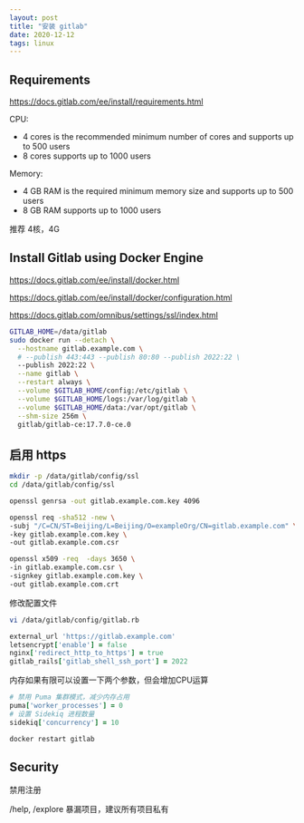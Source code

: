 ```yaml
---
layout: post
title: "安装 gitlab"
date: 2020-12-12
tags: linux
---
```


## Requirements

<https://docs.gitlab.com/ee/install/requirements.html>

CPU:

- 4 cores is the recommended minimum number of cores and supports up to 500 users
- 8 cores supports up to 1000 users

Memory:

- 4 GB RAM is the required minimum memory size and supports up to 500 users
- 8 GB RAM supports up to 1000 users

推荐 4核，4G


## Install Gitlab using Docker Engine

<https://docs.gitlab.com/ee/install/docker.html>

<https://docs.gitlab.com/ee/install/docker/configuration.html>

<https://docs.gitlab.com/omnibus/settings/ssl/index.html>

```bash
GITLAB_HOME=/data/gitlab
sudo docker run --detach \
  --hostname gitlab.example.com \
  # --publish 443:443 --publish 80:80 --publish 2022:22 \
  --publish 2022:22 \
  --name gitlab \
  --restart always \
  --volume $GITLAB_HOME/config:/etc/gitlab \
  --volume $GITLAB_HOME/logs:/var/log/gitlab \
  --volume $GITLAB_HOME/data:/var/opt/gitlab \
  --shm-size 256m \
  gitlab/gitlab-ce:17.7.0-ce.0
```

## 启用 https

```bash
mkdir -p /data/gitlab/config/ssl
cd /data/gitlab/config/ssl

openssl genrsa -out gitlab.example.com.key 4096

openssl req -sha512 -new \
-subj "/C=CN/ST=Beijing/L=Beijing/O=exampleOrg/CN=gitlab.example.com" \
-key gitlab.example.com.key \
-out gitlab.example.com.csr

openssl x509 -req  -days 3650 \
-in gitlab.example.com.csr \
-signkey gitlab.example.com.key \
-out gitlab.example.com.crt

```

修改配置文件

```bash
vi /data/gitlab/config/gitlab.rb
```

```rb
external_url 'https://gitlab.example.com'
letsencrypt['enable'] = false
nginx['redirect_http_to_https'] = true
gitlab_rails['gitlab_shell_ssh_port'] = 2022
```

内存如果有限可以设置一下两个参数，但会增加CPU运算

```rb
# 禁用 Puma 集群模式，减少内存占用
puma['worker_processes'] = 0
# 设置 Sidekiq 进程数量
sidekiq['concurrency'] = 10
```

```bash
docker restart gitlab
```

## Security

禁用注册

/help, /explore 暴漏项目，建议所有项目私有